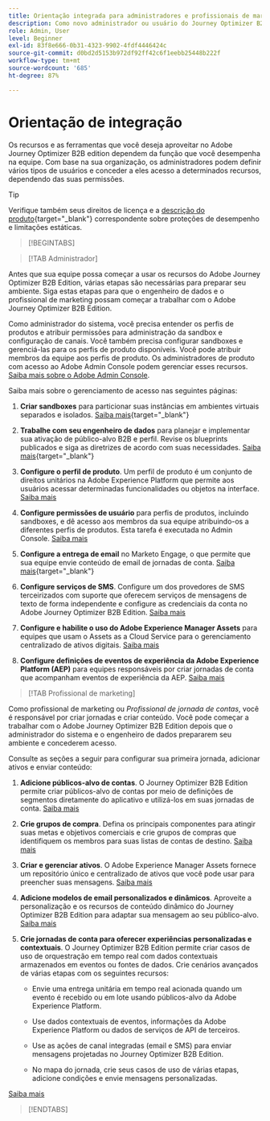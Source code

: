 ```yaml
---
title: Orientação integrada para administradores e profissionais de marketing
description: Como novo administrador ou usuário do Journey Optimizer B2B Edition, saiba mais sobre as principais áreas do processo de integração.
role: Admin, User
level: Beginner
exl-id: 83f8e666-0b31-4323-9902-4fdf4446424c
source-git-commit: d0bd2d5153b972df92ff42c6f1eebb25448b222f
workflow-type: tm+mt
source-wordcount: '685'
ht-degree: 87%

---
```


# Orientação de integração

Os recursos e as ferramentas que você deseja aproveitar no Adobe Journey Optimizer B2B edition dependem da função que você desempenha na equipe. Com base na sua organização, os administradores podem definir vários tipos de usuários e conceder a eles acesso a determinados recursos, dependendo das suas permissões.

>[!TIP]
>
>Verifique também seus direitos de licença e a [descrição do produto](https://helpx.adobe.com/br/legal/product-descriptions/adobe-journey-optimizer-b2b.html){target="_blank"} correspondente sobre proteções de desempenho e limitações estáticas.

>[!BEGINTABS]

>[!TAB Administrador]

Antes que sua equipe possa começar a usar os recursos do Adobe Journey Optimizer B2B Edition, várias etapas são necessárias para preparar seu ambiente. Siga estas etapas para que o engenheiro de dados e o profissional de marketing possam começar a trabalhar com o Adobe Journey Optimizer B2B Edition.

Como administrador do sistema, você precisa entender os perfis de produtos e atribuir permissões para administração da sandbox e configuração de canais. Você também precisa configurar sandboxes e gerenciá-las para os perfis de produto disponíveis. Você pode atribuir membros da equipe aos perfis de produto. Os administradores de produto com acesso ao Adobe Admin Console podem gerenciar esses recursos. [Saiba mais sobre o Adobe Admin Console](https://helpx.adobe.com/br/enterprise/using/admin-console.html).

Saiba mais sobre o gerenciamento de acesso nas seguintes páginas:

1. **Criar sandboxes** para particionar suas instâncias em ambientes virtuais separados e isolados. [Saiba mais](https://experienceleague.adobe.com/pt-br/docs/experience-platform/sandbox/home#understanding-sandboxes){target="_blank"}

1. **Trabalhe com seu engenheiro de dados** para planejar e implementar sua ativação de público-alvo B2B e perfil. Revise os blueprints publicados e siga as diretrizes de acordo com suas necessidades. [Saiba mais](https://experienceleague.adobe.com/en/docs/blueprints-learn/architecture/b2b-activation/overview){target="_blank"}

1. **Configure o perfil de produto**. Um perfil de produto é um conjunto de direitos unitários na Adobe Experience Platform que permite aos usuários acessar determinadas funcionalidades ou objetos na interface. [Saiba mais](../admin/user-management.md#create-the-marketo-engage-product-profile)

1. **Configure permissões de usuário** para perfis de produtos, incluindo sandboxes, e dê acesso aos membros da sua equipe atribuindo-os a diferentes perfis de produtos. Esta tarefa é executada no Admin Console. [Saiba mais](../admin/user-management.md#create-a-user-group)

1. **Configure a entrega de email** no Marketo Engage, o que permite que sua equipe envie conteúdo de email de jornadas de conta. [Saiba mais](https://experienceleague.adobe.com/pt-br/docs/marketo/using/getting-started/initial-setup/setup-steps#ensure-email-deliverability){target="_blank"}

1. **Configure serviços de SMS**. Configure um dos provedores de SMS terceirizados com suporte que oferecem serviços de mensagens de texto de forma independente e configure as credenciais da conta no Adobe Journey Optimizer B2B Edition. [Saiba mais](../admin/configure-channels-sms.md)

1. **Configure e habilite o uso do Adobe Experience Manager Assets** para equipes que usam o Assets as a Cloud Service para o gerenciamento centralizado de ativos digitais. [Saiba mais](../admin/configure-aem-repositories.md)

1. **Configure definições de eventos de experiência da Adobe Experience Platform (AEP)** para equipes responsáveis por criar jornadas de conta que acompanham eventos de experiência da AEP. [Saiba mais](../admin/configure-aep-events.md)

>[!TAB Profissional de marketing]

Como profissional de marketing ou _Profissional de jornada de contas_, você é responsável por criar jornadas e criar conteúdo. Você pode começar a trabalhar com o Adobe Journey Optimizer B2B Edition depois que o administrador do sistema e o engenheiro de dados prepararem seu ambiente e concederem acesso.

Consulte as seções a seguir para configurar sua primeira jornada, adicionar ativos e enviar conteúdo:

1. **Adicione públicos-alvo de contas**. O Journey Optimizer B2B Edition permite criar públicos-alvo de contas por meio de definições de segmentos diretamente do aplicativo e utilizá-los em suas jornadas de conta. [Saiba mais](../audiences/account-audience-overview.md)

1. **Crie grupos de compra**. Defina os principais componentes para atingir suas metas e objetivos comerciais e crie grupos de compras que identifiquem os membros para suas listas de contas de destino. [Saiba mais](../buying-groups/buying-groups-overview.md)

1. **Criar e gerenciar ativos**. O Adobe Experience Manager Assets fornece um repositório único e centralizado de ativos que você pode usar para preencher suas mensagens. [Saiba mais](../content/assets-overview.md)

1. **Adicione modelos de email personalizados e dinâmicos**. Aproveite a personalização e os recursos de conteúdo dinâmico do Journey Optimizer B2B Edition para adaptar sua mensagem ao seu público-alvo. [Saiba mais](../content/email-templates.md)

1. **Crie jornadas de conta para oferecer experiências personalizadas e contextuais**. O Journey Optimizer B2B Edition permite criar casos de uso de orquestração em tempo real com dados contextuais armazenados em eventos ou fontes de dados. Crie cenários avançados de várias etapas com os seguintes recursos:

   * Envie uma entrega unitária em tempo real acionada quando um evento é recebido ou em lote usando públicos-alvo da Adobe Experience Platform.

   * Use dados contextuais de eventos, informações da Adobe Experience Platform ou dados de serviços de API de terceiros.

   * Use as ações de canal integradas (email e SMS) para enviar mensagens projetadas no Journey Optimizer B2B Edition.

   * No mapa do jornada, crie seus casos de uso de várias etapas, adicione condições e envie mensagens personalizadas.

[Saiba mais](../journeys/journey-overview.md)

>[!ENDTABS]
